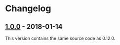 # Changelog

## [1.0.0] - 2018-01-14

This version contains the same source code as 0.12.0.

[1.0.0]: https://github.com/awesomite/stack-trace/tree/v1.0.0

